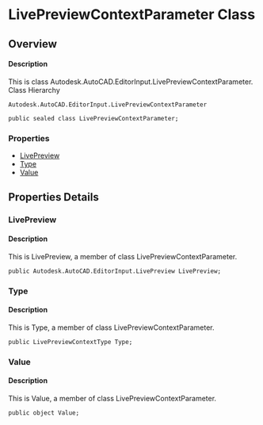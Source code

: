 # LivePreviewContextParameter Class

## Overview

#### Description
This is class Autodesk.AutoCAD.EditorInput.LivePreviewContextParameter.
Class Hierarchy
```text
Autodesk.AutoCAD.EditorInput.LivePreviewContextParameter
```

```text
public sealed class LivePreviewContextParameter;
```

### Properties

- [LivePreview](#livepreview)
- [Type](#type)
- [Value](#value)


## Properties Details

### LivePreview

#### Description
This is LivePreview, a member of class LivePreviewContextParameter.
```text
public Autodesk.AutoCAD.EditorInput.LivePreview LivePreview;
```

### Type

#### Description
This is Type, a member of class LivePreviewContextParameter.
```text
public LivePreviewContextType Type;
```

### Value

#### Description
This is Value, a member of class LivePreviewContextParameter.
```text
public object Value;
```
